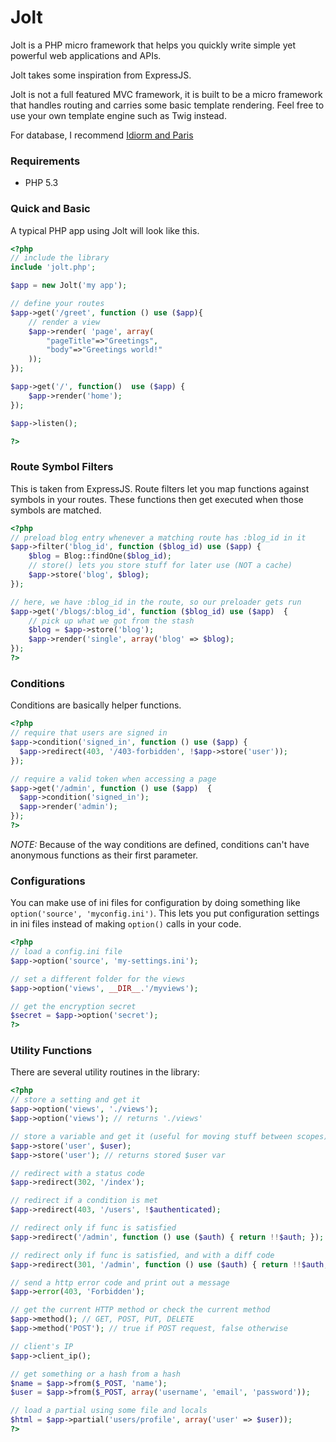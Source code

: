 Jolt
====

Jolt is a PHP micro framework that helps you quickly write simple yet powerful web applications and APIs.

Jolt takes some inspiration from ExpressJS.

Jolt is not a full featured MVC framework, it is built to be a micro framework that handles routing and carries some basic template rendering. Feel free to use your own template engine such as Twig instead.

For database, I recommend [Idiorm and Paris](http://j4mie.github.com/idiormandparis/)

### Requirements
* PHP 5.3

### Quick and Basic
A typical PHP app using Jolt will look like this.

```php
<?php
// include the library
include 'jolt.php';

$app = new Jolt('my app');

// define your routes
$app->get('/greet', function () use ($app){
	// render a view
	$app->render( 'page', array(
		"pageTitle"=>"Greetings",
		"body"=>"Greetings world!"
	));
});

$app->get('/', function()  use ($app) {
	$app->render('home');
});

$app->listen();

?>
```

### Route Symbol Filters
This is taken from ExpressJS. Route filters let you map functions against symbols in your routes. These functions then get executed when those symbols are matched.

```php
<?php
// preload blog entry whenever a matching route has :blog_id in it
$app->filter('blog_id', function ($blog_id) use ($app) {
	$blog = Blog::findOne($blog_id);
	// store() lets you store stuff for later use (NOT a cache)
	$app->store('blog', $blog);
});

// here, we have :blog_id in the route, so our preloader gets run
$app->get('/blogs/:blog_id', function ($blog_id) use ($app)  {
	// pick up what we got from the stash
	$blog = $app->store('blog');
	$app->render('single', array('blog' => $blog);
});
?>
```

### Conditions
Conditions are basically helper functions.

```php
<?php
// require that users are signed in
$app->condition('signed_in', function () use ($app) {
  $app->redirect(403, '/403-forbidden', !$app->store('user'));
});

// require a valid token when accessing a page
$app->get('/admin', function () use ($app)  {
  $app->condition('signed_in');
  $app->render('admin');
});
?>
```
*NOTE:* Because of the way conditions are defined, conditions can't have anonymous functions as their first parameter.

### Configurations
You can make use of ini files for configuration by doing something like `option('source', 'myconfig.ini')`.
This lets you put configuration settings in ini files instead of making `option()` calls in your code.

```php
<?php
// load a config.ini file
$app->option('source', 'my-settings.ini');

// set a different folder for the views
$app->option('views', __DIR__.'/myviews');

// get the encryption secret
$secret = $app->option('secret');
?>
```

### Utility Functions
There are several utility routines in the library:

```php
<?php
// store a setting and get it
$app->option('views', './views');
$app->option('views'); // returns './views'

// store a variable and get it (useful for moving stuff between scopes)
$app->store('user', $user);
$app->store('user'); // returns stored $user var

// redirect with a status code
$app->redirect(302, '/index');

// redirect if a condition is met
$app->redirect(403, '/users', !$authenticated);

// redirect only if func is satisfied
$app->redirect('/admin', function () use ($auth) { return !!$auth; });

// redirect only if func is satisfied, and with a diff code
$app->redirect(301, '/admin', function () use ($auth) { return !!$auth; });

// send a http error code and print out a message
$app->error(403, 'Forbidden');

// get the current HTTP method or check the current method
$app->method(); // GET, POST, PUT, DELETE
$app->method('POST'); // true if POST request, false otherwise

// client's IP
$app->client_ip();

// get something or a hash from a hash
$name = $app->from($_POST, 'name');
$user = $app->from($_POST, array('username', 'email', 'password'));

// load a partial using some file and locals
$html = $app->partial('users/profile', array('user' => $user));
?>
```